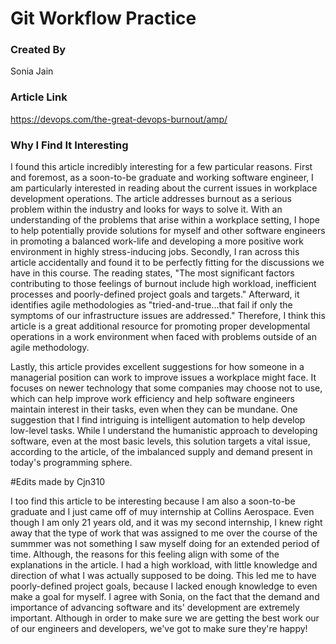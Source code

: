# Git Workflow Practice

### Created By

Sonia Jain

### Article Link

https://devops.com/the-great-devops-burnout/amp/

### Why I Find It Interesting

I found this article incredibly interesting for a few particular reasons. First and foremost, as a soon-to-be graduate and working software engineer, I am particularly interested in reading about the current issues in workplace development operations. The article addresses burnout as a serious problem within the industry and looks for ways to solve it. With an understanding of the problems that arise within a workplace setting, I hope to help potentially provide solutions for myself and other software engineers in promoting a balanced work-life and developing a more positive work environment in highly stress-inducing jobs. Secondly, I ran across this article accidentally and found it to be perfectly fitting for the discussions we have in this course. The reading states, "The most significant factors contributing to those feelings of burnout include high workload, inefficient processes and poorly-defined project goals and targets." Afterward, it identifies agile methodologies as "tried-and-true...that fail if only the symptoms of our infrastructure issues are addressed." Therefore, I think this article is a great additional resource for promoting proper developmental operations in a work environment when faced with problems outside of an agile methodology.

Lastly, this article provides excellent suggestions for how someone in a managerial position can work to improve issues a workplace might face. It focuses on newer technology that some companies may choose not to use, which can help improve work efficiency and help software engineers maintain interest in their tasks, even when they can be mundane. One suggestion that I find intriguing is intelligent automation to help develop low-level tasks. While I understand the humanistic approach to developing software, even at the most basic levels, this solution targets a vital issue, according to the article, of the imbalanced supply and demand present in today's programming sphere.


#Edits made by Cjn310

I too find this article to be interesting because I am also a soon-to-be graduate and I just came off of muy internship at Collins Aerospace. Even though I am only 21 years old, and it was my second internship, I knew right away that the type of work that was assigned to me over the course of the summmer was not something I saw myself doing for an extended period of time. Although, the reasons for this feeling align with some of the explanations in the article. I had a high workload, with little knowledge and direction of what I was actually supposed to be doing. This led me to have poorly-defined project goals, because I lacked enough knowledge to even make a goal for myself. I agree with Sonia, on the fact that the demand and importance of advancing software and its' development are extremely important. Although in order to make sure we are getting the best work our of our engineers and developers, we've got to make sure they're happy! 